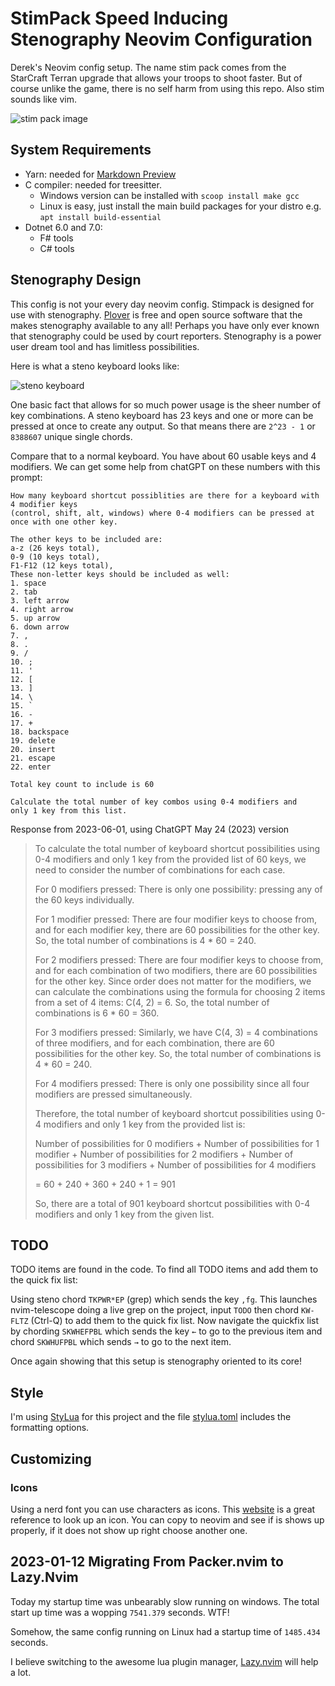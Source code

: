 # StimPack Speed Inducing Stenography Neovim Configuration

Derek's Neovim config setup. The name stim pack comes from the StarCraft
Terran upgrade that allows your troops to shoot faster. But of course unlike the
game, there is no self harm from using this repo. Also stim sounds like vim.

![stim pack image](https://imgs.search.brave.com/V_nzTEk0ywpLC6F8D1hqxCqz-HMsh-qvmW9AJ3PzqeU/rs:fit:592:225:1/g:ce/aHR0cHM6Ly90c2Uz/Lm1tLmJpbmcubmV0/L3RoP2lkPU9JUC5u/UWZkLWRMZ0JCY1BR/Z2xMOENBQnl3SGFG/NyZwaWQ9QXBp)

## System Requirements

- Yarn: needed for [Markdown Preview](https://github.com/iamcco/markdown-preview.nvim)
- C compiler: needed for treesitter.
  - Windows version can be installed with `scoop install make gcc`
  - Linux is easy, just install the main build packages for your distro e.g.
    `apt install build-essential`
- Dotnet 6.0 and 7.0:
  - F# tools
  - C# tools

## Stenography Design

This config is not your every day neovim config. Stimpack is designed for use
with stenography. [Plover](https://github.com/openstenoproject/plover) is free
and open source software that the makes stenography available to any all!
Perhaps you have only ever known that stenography could be used by court
reporters. Stenography is a power user dream tool and has limitless
possibilities.

Here is what a steno keyboard looks like:

![steno keyboard](https://imgs.search.brave.com/pbfbYpsrsdMyx6-rpl_GypzoS1YLleIIn5quu7jM8jo/rs:fit:1560:225:1/g:ce/aHR0cHM6Ly90c2Uy/Lm1tLmJpbmcubmV0/L3RoP2lkPU9JUC5i/VHVyUDlEUUk3T3FS/OFFLQjU0d2ZRSGFD/USZwaWQ9QXBp)

One basic fact that allows for so much power usage is the sheer number of key
combinations. A steno keyboard has 23 keys and one or more can be pressed at
once to create any output. So that means there are `2^23 - 1` or `8388607`
unique single chords.

Compare that to a normal keyboard. You have about 60 usable keys and 4 modifiers.
We can get some help from chatGPT on these numbers with this prompt:

```
How many keyboard shortcut possiblities are there for a keyboard with 4 modifier keys
(control, shift, alt, windows) where 0-4 modifiers can be pressed at once with one other key.

The other keys to be included are:
a-z (26 keys total),
0-9 (10 keys total),
F1-F12 (12 keys total),
These non-letter keys should be included as well:
1. space
2. tab
3. left arrow
4. right arrow
5. up arrow
6. down arrow
7. ,
8. .
9. /
10. ;
11. '
12. [
13. ]
14. \
15. `
16. -
17. +
18. backspace
19. delete
20. insert
21. escape
22. enter

Total key count to include is 60

Calculate the total number of key combos using 0-4 modifiers and
only 1 key from this list.
```

Response from 2023-06-01, using ChatGPT May 24 (2023) version

> To calculate the total number of keyboard shortcut possibilities using 0-4 modifiers and only 1 key from the provided list of 60 keys, we need to consider the number of combinations for each case.
>
> For 0 modifiers pressed:
> There is only one possibility: pressing any of the 60 keys individually.
>
> For 1 modifier pressed:
> There are four modifier keys to choose from, and for each modifier key, there are 60 possibilities for the other key. So, the total number of combinations is 4 \* 60 = 240.
>
> For 2 modifiers pressed:
> There are four modifier keys to choose from, and for each combination of two modifiers, there are 60 possibilities for the other key. Since order does not matter for the modifiers, we can calculate the combinations using the formula for choosing 2 items from a set of 4 items: C(4, 2) = 6. So, the total number of combinations is 6 \* 60 = 360.
>
> For 3 modifiers pressed:
> Similarly, we have C(4, 3) = 4 combinations of three modifiers, and for each combination, there are 60 possibilities for the other key. So, the total number of combinations is 4 \* 60 = 240.
>
> For 4 modifiers pressed:
> There is only one possibility since all four modifiers are pressed simultaneously.
>
> Therefore, the total number of keyboard shortcut possibilities using 0-4 modifiers and only 1 key from the provided list is:
>
> Number of possibilities for 0 modifiers + Number of possibilities for 1 modifier + Number of possibilities for 2 modifiers + Number of possibilities for 3 modifiers + Number of possibilities for 4 modifiers
>
> = 60 + 240 + 360 + 240 + 1
> = 901
>
> So, there are a total of 901 keyboard shortcut possibilities with 0-4 modifiers and only 1 key from the given list.

## TODO

TODO items are found in the code. To find all TODO items and add them to the
quick fix list:

Using steno chord `TKPWR*EP` (grep) which sends the key `,fg`. This launches
nvim-telescope doing a live grep on the project, input `TODO` then chord
`KW-FLTZ` (Ctrl-Q) to add them to the quick fix list. Now navigate the quickfix
list by chording `SKWHEFPBL` which sends the key `←` to go to the previous item
and chord `SKWHUFPBL` which sends `→` to go to the next item.

Once again showing that this setup is stenography oriented to its core!

## Style

I'm using [StyLua](https://github.com/JohnnyMorganz/StyLua) for this project and
the file [stylua.toml](./.stylua.toml) includes the formatting options.

## Customizing

### Icons

Using a nerd font you can use characters as icons. This
[website](https://www.nerdfonts.com/cheat-sheet) is a great reference to look up
an icon. You can copy to neovim and see if is shows up properly, if it does not
show up right choose another one.

## 2023-01-12 Migrating From Packer.nvim to Lazy.Nvim

Today my startup time was unbearably slow running on windows.
The total start up time was a wopping `7541.379` seconds. WTF!

Somehow, the same config running on Linux had a startup time of `1485.434`
seconds.

I believe switching to the awesome lua plugin manager,
[Lazy.nvim](https://github.com/folke/lazy.nvim) will help a lot.

